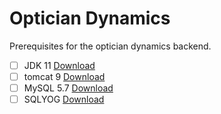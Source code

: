 
# Optician Dynamics 

Prerequisites for the optician dynamics backend.

- [ ] JDK 11       [Download](https://www.techspot.com/downloads/downloadnow/5553/?evp=f202c8d76e446be237e559da10298d10&file=6310)
- [ ] tomcat 9   [Download](https://dlcdn.apache.org/tomcat/tomcat-9/v9.0.65/bin/apache-tomcat-9.0.65.exe)
- [ ] MySQL 5.7 [Download](https://dev.mysql.com/downloads/file/?id=512176)
- [ ] SQLYOG    [Download](https://s-f-t.online//api/downloader/?pid=1&cid=81ea8158-96d6-11e6-a5d9-00163ec9f5fa-windows-en&lastchanged=1635984000000&fallbackUrl=https%253A%252F%252Fgsf-fl.softonic.com%252Fce1%252F423%252F5c0af4d7e20dabc65fc324fbe1a30a3ac2%252FSQLyog-13.1.8-0.x64Trial.exe%253FExpires%253D1659308343%2526Signature%253D791655aec26fd1140c95ea87df080951eda2f02c%2526url%253Dhttps%253A%252F%252Fsqlyog.en.softonic.com%2526Filename%253DSQLyog-13.1.8-0.x64Trial.exe&utm_source=undefined&utm_medium=undefined&utm_campaign=undefined&signature=aca8f2eda7298ebbd58388dfb7c7c5ccf0e94352a8e19032268f0feb5477c6e6)
